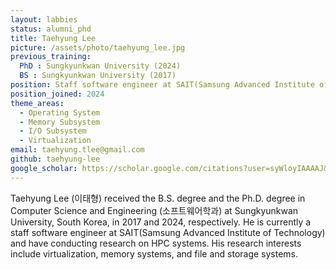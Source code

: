 ```yaml
---
layout: labbies
status: alumni_phd
title: Taehyung Lee
picture: /assets/photo/taehyung_lee.jpg
previous_training:
  PhD : Sungkyunkwan University (2024)
  BS : Sungkyunkwan University (2017)
position: Staff software engineer at SAIT(Samsung Advanced Institute of Technology)
position_joined: 2024
theme_areas:
  - Operating System
  - Memory Subsystem
  - I/O Subsystem
  - Virtualization
email: taehyung.tlee@gmail.com
github: taehyung-lee
google_scholar: https://scholar.google.com/citations?user=syWloyIAAAAJ&hl=ko
---
```


Taehyung Lee (이태형) received the B.S. degree and the Ph.D. degree in Computer Science and Engineering (소프트웨어학과) at Sungkyunkwan University, South Korea, in 2017 and 2024, respectively. He is currently a staff software engineer at SAIT(Samsung Advanced Institute of Technology) and have conducting research on HPC systems. His research interests include virtualization, memory systems, and file and storage systems.
